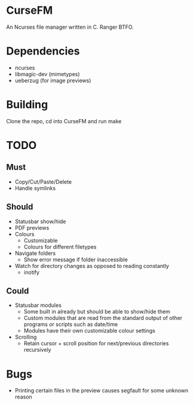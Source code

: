 # CurseFM

An Ncurses file manager written in C. Ranger BTFO.

# Dependencies

- ncurses
- libmagic-dev (mimetypes)
- ueberzug (for image previews)

# Building

Clone the repo, cd into CurseFM and run make

# TODO

## Must

- Copy/Cut/Paste/Delete
- Handle symlinks

## Should

- Statusbar show/hide
- PDF previews
- Colours
  - Customizable
  - Colours for different filetypes
- Navigate folders
  - Show error message if folder inaccessible
- Watch for directory changes as opposed to reading constantly
  - inotify

## Could

- Statusbar modules
  - Some built in already but should be able to show/hide them
  - Custom modules that are read from the standard output of other programs or scripts such as date/time
  - Modules have their own customizable colour settings
- Scrolling
  - Retain cursor + scroll position for next/previous directories recursively

# Bugs

- Printing certain files in the preview causes segfault for some unknown reason
